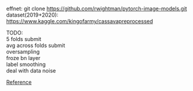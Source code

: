 effnet: git clone https://github.com/rwightman/pytorch-image-models.git
dataset(2019+2020): https://www.kaggle.com/kingofarmy/cassavapreprocessed


TODO:   
5 folds submit   
avg across folds submit  
oversampling   
froze bn layer   
label smoothing   
deal with data noise   



[Reference](https://www.kaggle.com/khyeh0719/pytorch-efficientnet-baseline-train-amp-aug)
